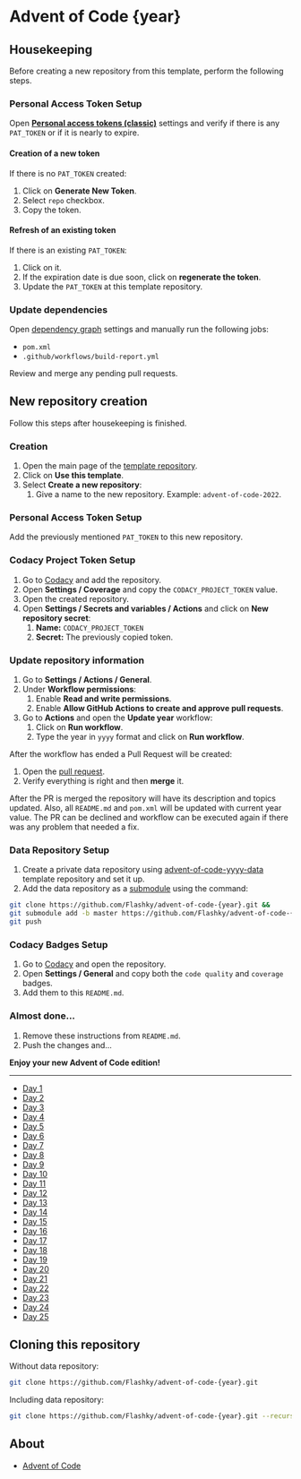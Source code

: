 # Advent of Code {year}

## Housekeeping

Before creating a new repository from this template, perform the following steps.

### Personal Access Token Setup

Open **[Personal access tokens (classic)](https://github.com/settings/tokens)** settings and verify if there is any
``PAT_TOKEN`` or if it is nearly to expire.

#### Creation of a new token

If there is no ``PAT_TOKEN`` created:

1. Click on **Generate New Token**.
2. Select ``repo`` checkbox.
3. Copy the token.

#### Refresh of an existing token

If there is an existing ``PAT_TOKEN``:

1. Click on it.
2. If the expiration date is due soon, click on **regenerate the token**.
3. Update the ``PAT_TOKEN`` at this template repository.

### Update dependencies

Open [dependency graph](https://github.com/Flashky/advent-of-code-yyyy/network/updates) settings 
and manually run the following jobs:

- ``pom.xml``
- ``.github/workflows/build-report.yml``

Review and merge any pending pull requests.

## New repository creation

Follow this steps after housekeeping is finished.

### Creation

1. Open the main page of the [template repository](https://github.com/Flashky/advent-of-code-yyyy).
2. Click on **Use this template**.
3. Select **Create a new repository**:
   1. Give a name to the new repository. Example: ``advent-of-code-2022``.

### Personal Access Token Setup

Add the previously mentioned ``PAT_TOKEN`` to this new repository.

### Codacy Project Token Setup

1. Go to [Codacy](https://app.codacy.com) and add the repository.
2. Open **Settings / Coverage** and copy the ``CODACY_PROJECT_TOKEN`` value.
3. Open the created repository.
4. Open **Settings / Secrets and variables / Actions** and click on **New repository secret**:
   1. **Name:** ``CODACY_PROJECT_TOKEN``
   2. **Secret:** The previously copied token.
  
### Update repository information

1. Go to **Settings / Actions / General**.
2. Under **Workflow permissions**:
   1. Enable **Read and write permissions**.
   2. Enable **Allow GitHub Actions to create and approve pull requests**.
4. Go to **Actions** and open the **Update year** workflow:
   1. Click on **Run workflow**.
   2. Type the year in ``yyyy`` format and click on **Run workflow**.

After the workflow has ended a Pull Request will be created:
1. Open the [pull request](https://github.com/Flashky/advent-of-code-{year}/pull/1).
2. Verify everything is right and then **merge** it.
   
After the PR is merged the repository will have its description and topics updated. Also, all ``README.md`` and ``pom.xml`` will be updated with current year value. The PR can be declined and workflow can be executed again if there was any problem that needed a fix.

### Data Repository Setup

1. Create a private data repository using [advent-of-code-yyyy-data](https://github.com/Flashky/advent-of-code-yyyy-data) template repository and set it up.
2. Add the data repository as a [submodule](https://github.blog/2016-02-01-working-with-submodules/) using the command:

```bash
git clone https://github.com/Flashky/advent-of-code-{year}.git &&
git submodule add -b master https://github.com/Flashky/advent-of-code-{year}-data.git advent-of-code-{year}/src/test/resources/inputs && 
git push
```

### Codacy Badges Setup

1. Go to [Codacy](https://app.codacy.com) and open the repository.
2. Open **Settings / General** and copy both the ``code quality`` and ``coverage`` badges.
3. Add them to this ``README.md``.

### Almost done...

1. Remove these instructions from ``README.md``.
2. Push the changes and...

**Enjoy your new Advent of Code edition!**

---

- [Day 1](https://github.com/Flashky/advent-of-code-{year}/tree/master/src/main/java/com/adventofcode/flashk/day01)
- [Day 2](https://github.com/Flashky/advent-of-code-{year}/tree/master/src/main/java/com/adventofcode/flashk/day02)
- [Day 3](https://github.com/Flashky/advent-of-code-{year}/tree/master/src/main/java/com/adventofcode/flashk/day03)
- [Day 4](https://github.com/Flashky/advent-of-code-{year}/tree/master/src/main/java/com/adventofcode/flashk/day04)
- [Day 5](https://github.com/Flashky/advent-of-code-{year}/tree/master/src/main/java/com/adventofcode/flashk/day05)
- [Day 6](https://github.com/Flashky/advent-of-code-{year}/tree/master/src/main/java/com/adventofcode/flashk/day06)
- [Day 7](https://github.com/Flashky/advent-of-code-{year}/tree/master/src/main/java/com/adventofcode/flashk/day07)
- [Day 8](https://github.com/Flashky/advent-of-code-{year}/tree/master/src/main/java/com/adventofcode/flashk/day08)
- [Day 9](https://github.com/Flashky/advent-of-code-{year}/tree/master/src/main/java/com/adventofcode/flashk/day09)
- [Day 10](https://github.com/Flashky/advent-of-code-{year}/tree/master/src/main/java/com/adventofcode/flashk/day10)
- [Day 11](https://github.com/Flashky/advent-of-code-{year}/tree/master/src/main/java/com/adventofcode/flashk/day11)
- [Day 12](https://github.com/Flashky/advent-of-code-{year}/tree/master/src/main/java/com/adventofcode/flashk/day12)
- [Day 13](https://github.com/Flashky/advent-of-code-{year}/tree/master/src/main/java/com/adventofcode/flashk/day13)
- [Day 14](https://github.com/Flashky/advent-of-code-{year}/tree/master/src/main/java/com/adventofcode/flashk/day14)
- [Day 15](https://github.com/Flashky/advent-of-code-{year}/tree/master/src/main/java/com/adventofcode/flashk/day15)
- [Day 16](https://github.com/Flashky/advent-of-code-{year}/tree/master/src/main/java/com/adventofcode/flashk/day16)
- [Day 17](https://github.com/Flashky/advent-of-code-{year}/tree/master/src/main/java/com/adventofcode/flashk/day17)
- [Day 18](https://github.com/Flashky/advent-of-code-{year}/tree/master/src/main/java/com/adventofcode/flashk/day18)
- [Day 19](https://github.com/Flashky/advent-of-code-{year}/tree/master/src/main/java/com/adventofcode/flashk/day19)
- [Day 20](https://github.com/Flashky/advent-of-code-{year}/tree/master/src/main/java/com/adventofcode/flashk/day20)
- [Day 21](https://github.com/Flashky/advent-of-code-{year}/tree/master/src/main/java/com/adventofcode/flashk/day21)
- [Day 22](https://github.com/Flashky/advent-of-code-{year}/tree/master/src/main/java/com/adventofcode/flashk/day22)
- [Day 23](https://github.com/Flashky/advent-of-code-{year}/tree/master/src/main/java/com/adventofcode/flashk/day23)
- [Day 24](https://github.com/Flashky/advent-of-code-{year}/tree/master/src/main/java/com/adventofcode/flashk/day24)
- [Day 25](https://github.com/Flashky/advent-of-code-{year}/tree/master/src/main/java/com/adventofcode/flashk/day25)

## Cloning this repository

Without data repository:

```bash
git clone https://github.com/Flashky/advent-of-code-{year}.git
```

Including data repository:

```bash
git clone https://github.com/Flashky/advent-of-code-{year}.git --recurse-submodules
```

## About

- [Advent of Code](https://adventofcode.com/{year}/about)
